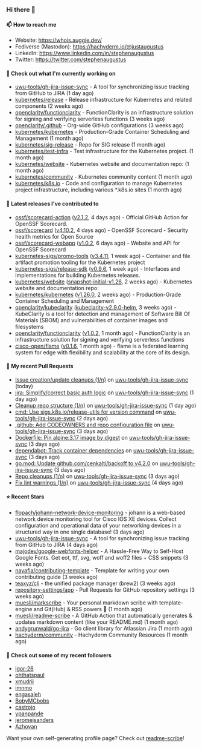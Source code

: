 ### Hi there 👋

#### 📫 How to reach me

- Website: https://whois.auggie.dev/
- Fediverse (Mastodon): https://hachyderm.io/@justaugustus
- LinkedIn: https://www.linkedin.com/in/stephenaugustus
- Twitter: https://twitter.com/stephenaugustus

#### 👷 Check out what I'm currently working on

- [uwu-tools/gh-jira-issue-sync](https://github.com/uwu-tools/gh-jira-issue-sync) - A tool for synchronizing issue tracking from GitHub to JIRA (1 day ago)
- [kubernetes/release](https://github.com/kubernetes/release) - Release infrastructure for Kubernetes and related components (2 weeks ago)
- [openclarity/functionclarity](https://github.com/openclarity/functionclarity) - FunctionClarity is an infrastructure solution for signing and verifying serverless functions (3 weeks ago)
- [openclarity/.github](https://github.com/openclarity/.github) - Org-wide GitHub configurations (3 weeks ago)
- [kubernetes/kubernetes](https://github.com/kubernetes/kubernetes) - Production-Grade Container Scheduling and Management (1 month ago)
- [kubernetes/sig-release](https://github.com/kubernetes/sig-release) - Repo for SIG release (1 month ago)
- [kubernetes/test-infra](https://github.com/kubernetes/test-infra) - Test infrastructure for the Kubernetes project. (1 month ago)
- [kubernetes/website](https://github.com/kubernetes/website) - Kubernetes website and documentation repo:  (1 month ago)
- [kubernetes/community](https://github.com/kubernetes/community) - Kubernetes community content (1 month ago)
- [kubernetes/k8s.io](https://github.com/kubernetes/k8s.io) - Code and configuration to manage Kubernetes project infrastructure, including various *.k8s.io sites (1 month ago)

#### 🔭 Latest releases I've contributed to

- [ossf/scorecard-action](https://github.com/ossf/scorecard-action) ([v2.1.2](https://github.com/ossf/scorecard-action/releases/tag/v2.1.2), 4 days ago) - Official GitHub Action for OpenSSF Scorecard.
- [ossf/scorecard](https://github.com/ossf/scorecard) ([v4.10.2](https://github.com/ossf/scorecard/releases/tag/v4.10.2), 4 days ago) - OpenSSF Scorecard - Security health metrics for Open Source
- [ossf/scorecard-webapp](https://github.com/ossf/scorecard-webapp) ([v1.0.2](https://github.com/ossf/scorecard-webapp/releases/tag/v1.0.2), 6 days ago) - Website and API for OpenSSF Scorecard
- [kubernetes-sigs/promo-tools](https://github.com/kubernetes-sigs/promo-tools) ([v3.4.11](https://github.com/kubernetes-sigs/promo-tools/releases/tag/v3.4.11), 1 week ago) - Container and file artifact promotion tooling for the Kubernetes project
- [kubernetes-sigs/release-sdk](https://github.com/kubernetes-sigs/release-sdk) ([v0.9.6](https://github.com/kubernetes-sigs/release-sdk/releases/tag/v0.9.6), 1 week ago) - Interfaces and implementations for building Kubernetes releases.
- [kubernetes/website](https://github.com/kubernetes/website) ([snapshot-initial-v1.26](https://github.com/kubernetes/website/releases/tag/snapshot-initial-v1.26), 2 weeks ago) - Kubernetes website and documentation repo: 
- [kubernetes/kubernetes](https://github.com/kubernetes/kubernetes) ([v1.26.0](https://github.com/kubernetes/kubernetes/releases/tag/v1.26.0), 2 weeks ago) - Production-Grade Container Scheduling and Management
- [openclarity/kubeclarity](https://github.com/openclarity/kubeclarity) ([kubeclarity-v2.9.0-helm](https://github.com/openclarity/kubeclarity/releases/tag/kubeclarity-v2.9.0-helm), 3 weeks ago) - KubeClarity is a tool for detection and management of Software Bill Of Materials (SBOM) and vulnerabilities of container images and filesystems
- [openclarity/functionclarity](https://github.com/openclarity/functionclarity) ([v1.0.2](https://github.com/openclarity/functionclarity/releases/tag/v1.0.2), 1 month ago) - FunctionClarity is an infrastructure solution for signing and verifying serverless functions
- [cisco-open/flame](https://github.com/cisco-open/flame) ([v0.1.6](https://github.com/cisco-open/flame/releases/tag/v0.1.6), 1 month ago) - flame is a federated learning system for edge with flexibility and scalability at the core of its design.

#### 🔨 My recent Pull Requests

- [Issue creation/update cleanups (1/n)](https://github.com/uwu-tools/gh-jira-issue-sync/pull/27) on [uwu-tools/gh-jira-issue-sync](https://github.com/uwu-tools/gh-jira-issue-sync) (today)
- [jira: Simplify/correct basic auth logic](https://github.com/uwu-tools/gh-jira-issue-sync/pull/26) on [uwu-tools/gh-jira-issue-sync](https://github.com/uwu-tools/gh-jira-issue-sync) (1 day ago)
- [Cleanup repo structure (1/n)](https://github.com/uwu-tools/gh-jira-issue-sync/pull/25) on [uwu-tools/gh-jira-issue-sync](https://github.com/uwu-tools/gh-jira-issue-sync) (1 day ago)
- [cmd: Use sigs.k8s.io/release-utils for version command](https://github.com/uwu-tools/gh-jira-issue-sync/pull/23) on [uwu-tools/gh-jira-issue-sync](https://github.com/uwu-tools/gh-jira-issue-sync) (2 days ago)
- [.github: Add CODEOWNERS and repo configuration file](https://github.com/uwu-tools/gh-jira-issue-sync/pull/22) on [uwu-tools/gh-jira-issue-sync](https://github.com/uwu-tools/gh-jira-issue-sync) (3 days ago)
- [Dockerfile: Pin alpine:3.17 image by digest](https://github.com/uwu-tools/gh-jira-issue-sync/pull/21) on [uwu-tools/gh-jira-issue-sync](https://github.com/uwu-tools/gh-jira-issue-sync) (3 days ago)
- [dependabot: Track container dependencies](https://github.com/uwu-tools/gh-jira-issue-sync/pull/18) on [uwu-tools/gh-jira-issue-sync](https://github.com/uwu-tools/gh-jira-issue-sync) (3 days ago)
- [go.mod: Update github.com/cenkalti/backoff to v4.2.0](https://github.com/uwu-tools/gh-jira-issue-sync/pull/17) on [uwu-tools/gh-jira-issue-sync](https://github.com/uwu-tools/gh-jira-issue-sync) (3 days ago)
- [Repo cleanups (1/n)](https://github.com/uwu-tools/gh-jira-issue-sync/pull/15) on [uwu-tools/gh-jira-issue-sync](https://github.com/uwu-tools/gh-jira-issue-sync) (3 days ago)
- [Fix lint warnings (1/n)](https://github.com/uwu-tools/gh-jira-issue-sync/pull/3) on [uwu-tools/gh-jira-issue-sync](https://github.com/uwu-tools/gh-jira-issue-sync) (4 days ago)

#### ⭐ Recent Stars

- [flopach/johann-network-device-monitoring](https://github.com/flopach/johann-network-device-monitoring) - johann is a web-based network device monitoring tool for Cisco IOS XE devices. Collect configuration and operational data of your networking devices in a structured way in one single database! (3 days ago)
- [uwu-tools/gh-jira-issue-sync](https://github.com/uwu-tools/gh-jira-issue-sync) - A tool for synchronizing issue tracking from GitHub to JIRA (4 days ago)
- [majodev/google-webfonts-helper](https://github.com/majodev/google-webfonts-helper) - A Hassle-Free Way to Self-Host Google Fonts. Get eot, ttf, svg, woff and woff2 files &#43; CSS snippets (3 weeks ago)
- [nayafia/contributing-template](https://github.com/nayafia/contributing-template) - Template for writing your own contributing guide (3 weeks ago)
- [teaxyz/cli](https://github.com/teaxyz/cli) - the unified package manager (brew2) (3 weeks ago)
- [repository-settings/app](https://github.com/repository-settings/app) - Pull Requests for GitHub repository settings (3 weeks ago)
- [muesli/markscribe](https://github.com/muesli/markscribe) - Your personal markdown scribe with template-engine and Git(Hub) &amp; RSS powers 📜 (1 month ago)
- [muesli/readme-scribe](https://github.com/muesli/readme-scribe) - A GitHub Action that automatically generates &amp; updates markdown content (like your README.md) (1 month ago)
- [andygrunwald/go-jira](https://github.com/andygrunwald/go-jira) - Go client library for Atlassian Jira (1 month ago)
- [hachyderm/community](https://github.com/hachyderm/community) - Hachyderm Community Resources (1 month ago)

#### 👯 Check out some of my recent followers

- [igor-26](https://github.com/igor-26)
- [ohthatspaul](https://github.com/ohthatspaul)
- [xmudrii](https://github.com/xmudrii)
- [imnmo](https://github.com/imnmo)
- [engasaleh](https://github.com/engasaleh)
- [BobyMCbobs](https://github.com/BobyMCbobs)
- [castrojo](https://github.com/castrojo)
- [ypanpande](https://github.com/ypanpande)
- [jeromejsanders](https://github.com/jeromejsanders)
- [Azhovan](https://github.com/Azhovan)

Want your own self-generating profile page? Check out [readme-scribe](https://github.com/muesli/readme-scribe)!
